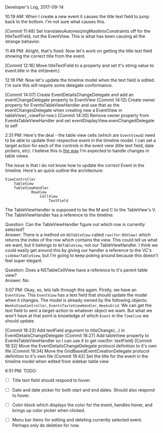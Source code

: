 Developer's Log, 2017-09-14

10:19 AM: When I create a new event it causes the title text field to jump back to the bottom. I'm not sure what causes this.

[Commit 11:48]    Set translatesAutoresizingMastIntoConstraints off for the titleTextField, not the EventView. This is what has been causing all the strange behavior.

11:49 PM: Alright, that's fixed. Now let's work on getting the title text field showing the correct title from the event.

[Commit 12:16]    Move titleTextField to a property and set it's string value to event.title in the init(event:)

12:16 PM: Now let's update the timeline model when the text field is edited. I'm sure this will require some delegate conformance.

[Commit 14:07]    Create EventDetailsChangeDelegate and add an eventChangeDelegate property to EventView
[Commit 14:12]    Create owner property for EventsTableViewHandler and use that as the eventChangesDelegate when creating new a EventView in tableView(_:viewFor:row:)
[Commit 14:30]    Remove owner property from EventsTableViewHandler and set eventDisplayView.evenChangedDelegate to self

2:31 PM: Here's the deal - the table view cells (which are `EventView`s) need to be able to update their respective event in the timeline model. I can set a target action for each of the controls in the event view (title text field, date pickers, etc). I believe this is [the way](https://developer.apple.com/library/content/documentation/Cocoa/Conceptual/TableView/PopulatingView-TablesProgrammatically/PopulatingView-TablesProgrammatically.html#//apple_ref/doc/uid/10000026i-CH14-SW7) I'm expected to handle changes in table views.

The issue is that I do not know how to update the correct Event in the timeline. Here's an quick outline the architecture:

```
ViewController
    TableView
    TableViewHandler
            RowView
                CellView
                    TextField
```

The TableViewHandler is supposed to be the M and C to the TableView's V. The TableViewHandler has a reference to the timeline.

Question: Can the TableViewHandler figure out which row is currently selected? <br>
Answer: There is a method on `NSTableView` called `row(for:NSView)` which returns the index of the row which contains the view. This could tell us what we want, but it belongs to `NSTableView`, not our TableViewHandler. I think we could easily get around this by giving our handler a reference to the VC's `sidebarTableView`, but I'm going to keep poking around because this doesn't feel super elegant.

Question: Does a NSTableCellView have a reference to it's parent table view? <br>
Answer: No.

3:07 PM: Okay, so, lets talk through this again. Firstly, we have an `EventView`. This `EventView` has a text field that should update the model when it changes. The model is already owned by the following objects: `WeeksViewController`, `EventsTavleViewHandler`, `WeeksGrid`. We can get the text field to sent a target-action to whatever object we want. But what we won't have at that point is knowledge of which `Event` in the `Timeline` we should update.

[Commit 18:23]    Add textField argument  to titleChange(...) in EventDetailsChangeDelegate
[Commit 18:27]    Add tableView property to EventsTableViewHandler so I can use it to get row(for: textField)
[Commit 18:32]    Move the EventDetailsChangeDelegate protocol definition to it's own file
[Commit 18:34]    Move the GridBasedEventCreationDelegate protocol definition to it's own file
[Commit 18:42]    Set the title for the event in the timeline model when edited from sidebar table view

6:51 PM: TODO:
- [ ] Title text field should respond to hover.
- [ ] Date and date picker for both start and end dates. Should also respond to hover.
- [ ] Color block which displays the color for the event, handles hover, and brings up color picker when clicked.
- [ ] Menu bar items for editing and deleting currently selected event. Perhaps only do deletion for now.

